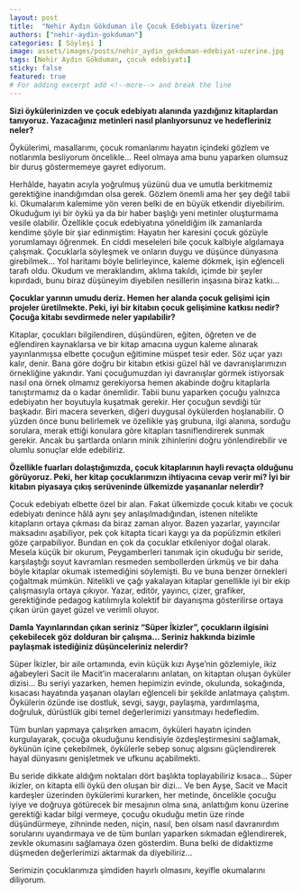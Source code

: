 ```yaml
---
layout: post
title:  "Nehir Aydın Gökduman ile Çocuk Edebiyatı Üzerine"
authors: ["nehir-aydin-gokduman"]
categories: [ Söyleşi ]
image: assets/images/posts/nehir_aydin_gokduman-edebiyat-uzerine.jpg
tags: [Nehir Aydın Gökduman, çocuk edebiyatı]
sticky: false
featured: true
# For adding excerpt add <!--more--> and break the line
---
```


**Sizi öykülerinizden ve çocuk edebiyatı alanında yazdığınız kitaplardan tanıyoruz. Yazacağınız metinleri nasıl planlıyorsunuz ve hedefleriniz neler?**

Öykülerimi, masallarımı, çocuk romanlarımı hayatın içindeki gözlem ve notlarımla besliyorum öncelikle… Reel olmaya ama bunu yaparken olumsuz bir duruş göstermemeye gayret ediyorum. 
<!--more-->
Herhâlde, hayatın acıyla yoğrulmuş yüzünü dua ve umutla berkitmemiz gerektiğine inandığımdan olsa gerek. Gözlem önemli ama her şey değil tabii ki. Okumalarım kalemime yön veren belki de en büyük etkendir diyebilirim. Okuduğum iyi bir öykü ya da bir haber başlığı yeni metinler oluşturmama vesile olabilir. Özellikle çocuk edebiyatına yöneldiğim ilk zamanlarda kendime şöyle bir şiar edinmiştim: Hayatın her karesini çocuk gözüyle yorumlamayı öğrenmek. En ciddi meseleleri bile çocuk kalbiyle algılamaya çalışmak. Çocuklarla söyleşmek ve onların duygu ve düşünce dünyasına girebilmek… Yol haritamı böyle belirleyince, kaleme dökmek, işin eğlenceli tarafı oldu. Okudum ve meraklandım, aklıma takıldı, içimde bir şeyler kıpırdadı, bunu biraz düşüneyim diyebilen nesillerin inşasına biraz katkı…

**Çocuklar yarının umudu deriz. Hemen her alanda çocuk gelişimi için projeler üretilmekte. Peki, iyi bir kitabın çocuk gelişimine katkısı nedir? Çocuğa kitabı sevdirmede neler yapılabilir?**

Kitaplar, çocukları bilgilendiren, düşündüren, eğiten, öğreten ve de eğlendiren kaynaklarsa ve bir kitap amacına uygun kaleme alınarak yayınlanmışsa elbette çocuğun eğitimine müspet tesir eder. Söz uçar yazı kalır, denir. Bana göre doğru bir kitabın etkisi güzel hâl ve davranışlarımızın örnekliğine yakındır. Yani çocuğumuzdan iyi davranışlar görmek istiyorsak nasıl ona örnek olmamız gerekiyorsa hemen akabinde doğru kitaplarla tanıştırmamız da o kadar önemlidir. Tabii bunu yaparken çocuğu yalnızca edebiyatın her boyutuyla kuşatmak gerekir. Her çocuğun sevdiği tür başkadır. Biri macera severken, diğeri duygusal öykülerden hoşlanabilir. O yüzden önce bunu belirlemek ve özellikle yaş grubuna, ilgi alanına, sorduğu sorulara, merak ettiği konulara göre kitapları tasniflendirerek sunmak gerekir. Ancak bu şartlarda onların minik zihinlerini doğru yönlendirebilir ve olumlu sonuçlar elde edebiliriz.

**Özellikle fuarları dolaştığımızda, çocuk kitaplarının hayli revaçta olduğunu görüyoruz. Peki, her kitap çocuklarımızın ihtiyacına cevap verir mi? İyi bir kitabın piyasaya çıkış serüveninde ülkemizde yaşananlar nelerdir?**

Çocuk edebiyatı elbette özel bir alan. Fakat ülkemizde çocuk kitabı ve çocuk edebiyatı denince hâlâ aynı şey anlaşılmadığından, istenen nitelikte kitapların ortaya çıkması da biraz zaman alıyor. Bazen yazarlar, yayıncılar maksadını aşabiliyor, pek çok kitapta ticari kaygı ya da popülizmin etkileri göze çarpabiliyor. Bundan en çok da çocuklar etkileniyor doğal olarak. Mesela küçük bir okurum, Peygamberleri tanımak için okuduğu bir seride, karşılaştığı soyut kavramları resmeden sembollerden ürkmüş ve bir daha böyle kitaplar okumak istemediğini söylemişti. Bu ve buna benzer örnekleri çoğaltmak mümkün. Nitelikli ve çağı yakalayan kitaplar genellikle iyi bir ekip çalışmasıyla ortaya çıkıyor. Yazar, editör, yayıncı, çizer, grafiker, gerektiğinde pedagog katılımıyla kolektif bir dayanışma gösterilirse ortaya çıkan ürün gayet güzel ve verimli oluyor.

**Damla Yayınlarından çıkan seriniz “Süper İkizler”, çocukların ilgisini çekebilecek göz dolduran bir çalışma… Seriniz hakkında bizimle paylaşmak istediğiniz düşünceleriniz nelerdir?**

Süper İkizler, bir aile ortamında, evin küçük kızı Ayşe’nin gözlemiyle, ikiz ağabeyleri Sacit ile Macit’in maceralarını anlatan, on kitaptan oluşan öyküler dizisi… Bu seriyi yazarken, hemen hepimizin evinde, okulunda, sokağında, kısacası hayatında yaşanan olayları eğlenceli bir şekilde anlatmaya çalıştım. Öykülerin özünde ise dostluk, sevgi, saygı, paylaşma, yardımlaşma, doğruluk, dürüstlük gibi temel değerlerimizi yansıtmayı hedefledim.

Tüm bunları yapmaya çalışırken amacım, öyküleri hayatın içinden kurgulayarak, çocuğa okuduğunu kendisiyle özdeşleştirmesini sağlamak, öykünün içine çekebilmek, öykülerle sebep sonuç algısını güçlendirerek hayal dünyasını genişletmek ve ufkunu açabilmekti.

Bu seride dikkate aldığım noktaları dört başlıkta toplayabiliriz kısaca… Süper ikizler, on kitapta elli öykü den oluşan bir dizi... Ve ben Ayşe, Sacit ve Macit kardeşler üzerinden öykülerimi kurarken, her metinde, öncelikle çocuğu iyiye ve doğruya götürecek bir mesajının olma sına, anlattığım konu üzerine gerektiği kadar bilgi vermeye, çocuğu okuduğu metin üze rinde düşündürmeye, zihninde neden, niçin, nasıl, ben olsam nasıl davranırdım sorularını uyandırmaya ve de tüm bunları yaparken sıkmadan eğlendirerek, zevkle okumasını sağlamaya özen gösterdim. Buna belki de didaktizme düşmeden değerlerimizi aktarmak da diyebiliriz…

Serimizin çocuklarımıza şimdiden hayırlı olmasını, keyifle okumalarını diliyorum.
